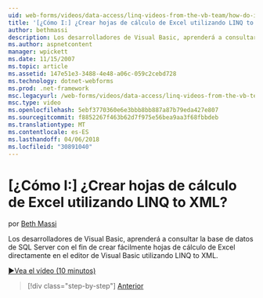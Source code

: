 ```yaml
---
uid: web-forms/videos/data-access/linq-videos-from-the-vb-team/how-do-i-create-excel-spreadsheets-using-linq-to-xml
title: '[¿Cómo I:] ¿Crear hojas de cálculo de Excel utilizando LINQ to XML? | Microsoft Docs'
author: bethmassi
description: Los desarrolladores de Visual Basic, aprenderá a consultar la base de datos de SQL Server con el fin de crear fácilmente hojas de cálculo de Excel directamente en el editor de Visual Basic us...
ms.author: aspnetcontent
manager: wpickett
ms.date: 11/15/2007
ms.topic: article
ms.assetid: 147e51e3-3488-4e48-a06c-059c2cebd728
ms.technology: dotnet-webforms
ms.prod: .net-framework
msc.legacyurl: /web-forms/videos/data-access/linq-videos-from-the-vb-team/how-do-i-create-excel-spreadsheets-using-linq-to-xml
msc.type: video
ms.openlocfilehash: 5ebf3770360e6e3bbb8bb887a87b79eda427e807
ms.sourcegitcommit: f8852267f463b62d7f975e56bea9aa3f68fbbdeb
ms.translationtype: MT
ms.contentlocale: es-ES
ms.lasthandoff: 04/06/2018
ms.locfileid: "30891040"
---
```

<a name="how-do-i-create-excel-spreadsheets-using-linq-to-xml"></a>[¿Cómo I:] ¿Crear hojas de cálculo de Excel utilizando LINQ to XML?
====================
por [Beth Massi](https://github.com/bethmassi)

Los desarrolladores de Visual Basic, aprenderá a consultar la base de datos de SQL Server con el fin de crear fácilmente hojas de cálculo de Excel directamente en el editor de Visual Basic utilizando LINQ to XML.

[&#9654;Vea el vídeo (10 minutos)](https://channel9.msdn.com/Blogs/ASP-NET-Site-Videos/how-do-i-create-excel-spreadsheets-using-linq-to-xml)

> [!div class="step-by-step"]
> [Anterior](how-do-i-create-xml-documents-from-sql-data.md)
